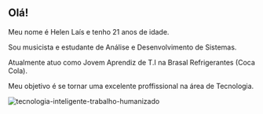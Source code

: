 ## Olá!

Meu nome é Helen Laís e tenho 21 anos de idade.

Sou musicista e estudante de Análise e Desenvolvimento de Sistemas.

Atualmente atuo como Jovem Aprendiz de T.I na Brasal Refrigerantes (Coca Cola).

Meu objetivo é se tornar uma excelente proffissional na área de Tecnologia.

<!--
**helen2411/helen2411** is a ✨ _special_ ✨ repository because its `README.md` (this file) appears on your GitHub profile.

Here are some ideas to get you started:

- 🔭 I’m currently working on ...
- 🌱 I’m currently learning ...
- 👯 I’m looking to collaborate on ...
- 🤔 I’m looking for help with ...
- 💬 Ask me about ...
- 📫 How to reach me: ...
- 😄 Pronouns: ...
- ⚡ Fun fact: ...
-->
![tecnologia-inteligente-trabalho-humanizado](https://github.com/user-attachments/assets/8e05d33f-47da-47c9-8cfa-de1be4809467)
